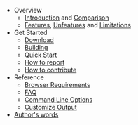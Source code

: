  - Overview
   - [Introduction](https://github.com/coolwanglu/pdf2htmlEX/wiki/Introduction) and [Comparison](https://github.com/coolwanglu/pdf2htmlEX/wiki/Comparison)
   - [Features](https://github.com/coolwanglu/pdf2htmlEX/wiki/Feature-List), [Unfeatures](https://github.com/coolwanglu/pdf2htmlEX/wiki/Unfeatures) and [Limitations](https://github.com/coolwanglu/pdf2htmlEX/wiki/Limitations)
 - Get Started
   - [Download](https://github.com/coolwanglu/pdf2htmlEX/wiki/Download)
   - [Building](https://github.com/coolwanglu/pdf2htmlEX/wiki/Building) 
   - [Quick Start](https://github.com/coolwanglu/pdf2htmlEX/wiki/QuickStart)
   - [How to report](https://github.com/coolwanglu/pdf2htmlEX/wiki/How-to-report)
   - [How to contribute](https://github.com/coolwanglu/pdf2htmlEX/wiki/Contribute)
 - Reference
   - [Browser Requirements](https://github.com/coolwanglu/pdf2htmlEX/wiki/Browser-Requirements)
   - [FAQ](https://github.com/coolwanglu/pdf2htmlEX/wiki/FAQ)
   - [Command Line Options](https://github.com/coolwanglu/pdf2htmlEX/wiki/Command-line)
   - [Customize Output](https://github.com/coolwanglu/pdf2htmlEX/wiki/Customize-Output)
 - [Author's words](https://github.com/coolwanglu/pdf2htmlEX/wiki/Author%27s-Words)
